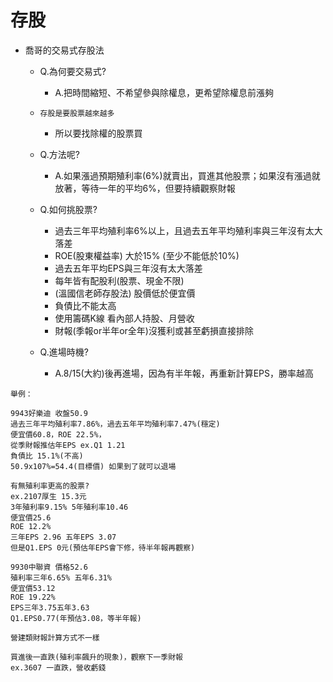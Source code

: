 # 存股


- 喬哥的交易式存股法
    - Q.為何要交易式? 
        - A.把時間縮短、不希望參與除權息，更希望除權息前漲夠
    - `存股是要股票越來越多`
        - 所以要找除權的股票買
    - Q.方法呢?
        -  A.如果漲過預期殖利率(6%)就賣出，買進其他股票；如果沒有漲過就放著，等待一年的平均6%，但要持續觀察財報
    
    -  Q.如何挑股票?
        -  過去三年平均殖利率6%以上，且過去五年平均殖利率與三年沒有太大落差
        -  ROE(股東權益率) 大於15% (至少不能低於10%)
        -  過去五年平均EPS與三年沒有太大落差
        -  每年皆有配股利(股票、現金不限)
        -  (溫國信老師存股法) 股價低於便宜價
        -  負債比不能太高
        -  使用籌碼K線 看內部人持股、月營收
        -  財報(季報or半年or全年)沒獲利或甚至虧損直接排除
    - Q.進場時機?
        -  A.8/15(大約)後再進場，因為有半年報，再重新計算EPS，勝率越高
    

```
舉例：

9943好樂迪 收盤50.9 
過去三年平均殖利率7.86%，過去五年平均殖利率7.47%(穩定)
便宜價60.8，ROE 22.5%，
從季財報推估年EPS ex.Q1 1.21
負債比 15.1%(不高)
50.9x107%=54.4(目標價) 如果到了就可以退場

有無殖利率更高的股票? 
ex.2107厚生 15.3元
3年殖利率9.15% 5年殖利率10.46 
便宜價25.6 
ROE 12.2% 
三年EPS 2.96 五年EPS 3.07 
但是Q1.EPS 0元(預估年EPS會下修，待半年報再觀察)

9930中聯資 價格52.6 
殖利率三年6.65% 五年6.31% 
便宜價53.12 
ROE 19.22% 
EPS三年3.75五年3.63 
Q1.EPS0.77(年預估3.08，等半年報)

營建類財報計算方式不一樣

買進後一直跌(殖利率飆升的現象)，觀察下一季財報
ex.3607 一直跌，營收虧錢 
```

